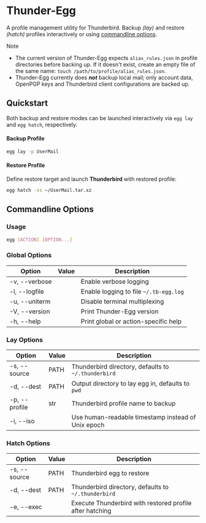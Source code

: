 # Thunder-Egg
A profile management utility for Thunderbird. Backup _(lay)_ and restore _(hatch)_ profiles interactively or using [commandline options](#commandline-options).

> [!NOTE]
> - The current version of Thunder-Egg expects `alias_rules.json` in profile directories before backing up. If it doesn't exist, create an empty file of the same name: `touch /path/to/profile/alias_rules.json`.
> - Thunder-Egg currently does _**not**_ backup local mail; only account data, OpenPGP keys and Thunderbird client configurations are backed up.

## Quickstart
Both backup and restore modes can be launched interactively via `egg lay` and `egg hatch`, respectively.

#### Backup Profile
```bash
egg lay -p UserMail
```

#### Restore Profile
Define restore target and launch **Thunderbird** with restored profile:
```bash
egg hatch -xs ~/UserMail.tar.xz
```

## Commandline Options
### Usage
```bash
egg [ACTION] [OPTION...]
```

### Global Options
| Option | Value | Description
| --- | --- | ---
| -v, --verbose | | Enable verbose logging
| -l, --logfile | | Enable logging to file `~/.tb-egg.log`
| -u, --uniterm | | Disable terminal multiplexing
| -V, --version | | Print Thunder-Egg version
| -h, --help | | Print global or action-specific help

### Lay Options
| Option | Value | Description
| --- | --- | ---
| -s, --source | PATH | Thunderbird directory, defaults to `~/.thunderbird`
| -d, --dest | PATH | Output directory to lay egg in, defaults to `pwd`
| -p, --profile | str | Thunderbird profile name to backup
| -i, --iso | | Use human-readable timestamp instead of Unix epoch

### Hatch Options
| Option | Value | Description
| --- | --- | ---
| -s, --source | PATH | Thunderbird egg to restore
| -d, --dest | PATH | Thunderbird directory, defaults to `~/.thunderbird`
| -e, --exec | | Execute Thunderbird with restored profile after hatching
